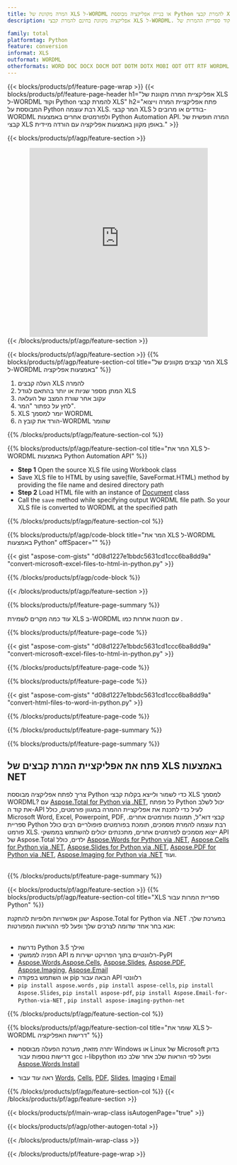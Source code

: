 ```yaml
---
title: המרה מקוונת של XLS ל-WORDML או בניית אפליקציה מבוססת Python להמרת קבצי XLS
description: אפליקציה מקוונת בחינם להמרת קבצי XLS ל-WORDML. קוד ספריית ההמרות של Python עבור מסמכי XLS.  

family: total
platformtag: Python
feature: conversion
informat: XLS
outformat: WORDML
otherformats: WORD DOC DOCX DOCM DOT DOTM DOTX MOBI ODT OTT RTF WORDML
---
```

{{< blocks/products/pf/feature-page-wrap >}}
{{< blocks/products/pf/feature-page-header h1="אפליקציית המרה מקוונת של XLS ל-WORDML וקוד Python להמרת קבצי XLS" h2="פתח אפליקציית המרה וייצוא המבוססת על Python רבת עוצמה XLS.  המר קבצי XLS בודדים או מרובים ל-WORDML ולפורמטים אחרים באמצעות Python Automation API.  המרה חופשית של קבצי XLS באופן מקוון באמצעות אפליקציה עם הורדה מיידית." >}}


{{< blocks/products/pf/agp/feature-section >}}

<div class="container-fluid agp-content bg-white aboutfile box-1 vh100 section nopbtm">
<div class=container>
<div class=row>
<div class="demobox tc col-md-12 padding-0" align="center">

<iframe title="Free Online XLS to WORDML Conversion App" style="border: none; height: 426px;" scrolling="no" src="https://total-conversion-app-65z5r2lp.k8s.dynabic.com/?to=wordml&from=xls" id="child-iframe" width="80%"></iframe>

</div></div>
</div></div>
{{< /blocks/products/pf/agp/feature-section >}}


{{< blocks/products/pf/agp/feature-section >}}
{{% blocks/products/pf/agp/feature-section-col title="המר קבצים מקוונים של XLS ל-WORDML באמצעות אפליקציה" %}}

1. העלה קבצים XLS להמרה
1. המתן מספר שניות או יותר בהתאם לגודל XLS
1. עקוב אחר שורת המצב של העלאה
1. לחץ על כפתור "המר".
1. XLS יומר למסמך WORDML
1. הורד את קובץ ה-WORDML שהומר

{{% /blocks/products/pf/agp/feature-section-col %}}

{{% blocks/products/pf/agp/feature-section-col title="המר את XLS ל-WORDML באמצעות Python Automation API" %}}


- **Step 1** Open the source XLS file using Workbook class
- Save XLS file to HTML by using save(file, SaveFormat.HTML) method by providing the file name and desired directory path
-  **Step 2** Load HTML file with an instance of [Document](https://reference.aspose.com/words/python-net/aspose.words/document/) class
-  Call the `save` method while specifying output WORDML file path. So your XLS file is converted to WORDML at the specified path




{{% /blocks/products/pf/agp/feature-section-col %}}

{{% blocks/products/pf/agp/code-block title="המר את XLS ל-WORDML באמצעות Python" offSpacer="" %}}

{{< gist "aspose-com-gists" "d08d1227e1bbdc5631cd1ccc6ba8dd9a" "convert-microsoft-excel-files-to-html-in-python.py" >}}

{{% /blocks/products/pf/agp/code-block %}}

{{< /blocks/products/pf/agp/feature-section >}}

{{% blocks/products/pf/feature-page-summary %}}

עוד כמה מקרים לשמירת XLS ב-WORDML עם תכונות אחרות כמו .

{{% blocks/products/pf/feature-page-code %}}
{{< gist "aspose-com-gists" "d08d1227e1bbdc5631cd1ccc6ba8dd9a" "convert-microsoft-excel-files-to-html-in-python.py" >}}
{{% /blocks/products/pf/feature-page-code  %}}
{{% blocks/products/pf/feature-page-code %}}
{{< gist "aspose-com-gists" "d08d1227e1bbdc5631cd1ccc6ba8dd9a" "convert-html-files-to-word-in-python.py" >}}
{{% /blocks/products/pf/feature-page-code  %}}


{{% /blocks/products/pf/feature-page-summary %}}

{{% blocks/products/pf/feature-page-summary %}}

<h2>פתח את אפליקציית המרת קבצים של XLS באמצעות NET</h2>

צריך לפתח אפליקציה מבוססת Python כדי לשמור ולייצא בקלות קבצי XLS למסמך WORDML?  עם [Aspose.Total for Python via .NET](https://products.aspose.com/total/he/python-net/), כל מפתח Python יכול לשלב את קוד ה-API לעיל כדי לתכנת את אפליקציית ההמרה במגוון פורמטים, כולל Microsoft Word, Excel, Powerpoint, PDF, קבצי דוא"ל, תמונות ופורמטים אחרים.  ספריית Python רבת עוצמה להמרת מסמכים, תומכת בפורמטים פופולריים רבים כולל פורמט XLS. ייצוא מסמכים לפורמטים אחרים, מתכנתים יכולים להשתמש בממשקי API של Aspose.Total ילדים, כולל [Aspose.Words for Python via .NET](https://products.aspose.com/words/he/python-net/), [Aspose.Cells for Python via .NET](https://products.aspose.com/cells/he/python-net/), [Aspose.Slides for Python via .NET](https://products.aspose.com/slides/he/python-net/), [Aspose.PDF for Python via .NET](https://products.aspose.com/pdf/he/python-net/), [Aspose.Imaging for Python via .NET](https://products.aspose.com/imaging/he/python-net/) ועוד.<br /><br />

{{% /blocks/products/pf/feature-page-summary %}}

{{< blocks/products/pf/agp/feature-section >}}
{{% blocks/products/pf/agp/feature-section-col title="XLS ספריית המרות עבור Python" %}}

ישנן אפשרויות חלופיות להתקנת Aspose.Total for Python via .NET במערכת שלך.  אנא בחר אחד שדומה לצרכים שלך ופעל לפי ההוראות המפורטות:<br /><br />

- נדרשת Python 3.5 ואילך
- הפניה לממשקי API רלוונטיים בתוך הפרויקט ישירות מ-PyPI 
- [Aspose.Words](https://pypi.org/project/aspose-words/),[Aspose.Cells](https://pypi.org/project/aspose-cells/), [Aspose.Slides](https://pypi.org/project/Aspose.Slides/), [Aspose.PDF](https://pypi.org/project/aspose-pdf/), [Aspose.Imaging](https://pypi.org/project/aspose-imaging-python-net/), [Aspose.Email](https://pypi.org/project/Aspose.Email-for-Python-via-NET/)
- או השתמש בפקודה pip הבאה עבור API רלוונטי  
- ```pip install aspose.words```  , ```pip install aspose-cells```, ```pip install Aspose.Slides```, ```pip install aspose-pdf```, ```pip install Aspose.Email-for-Python-via-NET``` , ```pip install aspose-imaging-python-net``` 

{{% /blocks/products/pf/agp/feature-section-col %}}

{{% blocks/products/pf/agp/feature-section-col title="שומר את XLS ל-WORDML דרישות האפליקציה" %}}

- יתרה מזאת, מערכת הפעלה מבוססת Windows או Linux של Microsoft בדוק דרישות נוספות עבור gcc ו-libpython ופעל לפי הוראות שלב אחר שלב כמו [Aspose.Words Install](https://docs.aspose.com/words/python-net/installation/)

- ראה עוד עבור [Words](https://docs.aspose.com/words/python-net/system-requirements/), [Cells](https://docs.aspose.com/cells/python-net/getting-started/), [PDF](https://docs.aspose.com/pdf/python-net/system-requirements/), [Slides](https://docs.aspose.com/slides/python-net/system-requirements/), [Imaging](https://docs.aspose.com/imaging/python-net/system-requirements/) ו [Email](https://docs.aspose.com/email/python-net/system-requirements/)

{{% /blocks/products/pf/agp/feature-section-col %}}
{{< /blocks/products/pf/agp/feature-section >}}

{{< blocks/products/pf/main-wrap-class isAutogenPage="true" >}}

{{< blocks/products/pf/agp/other-autogen-total >}}

{{< /blocks/products/pf/main-wrap-class >}}

{{< /blocks/products/pf/feature-page-wrap >}}